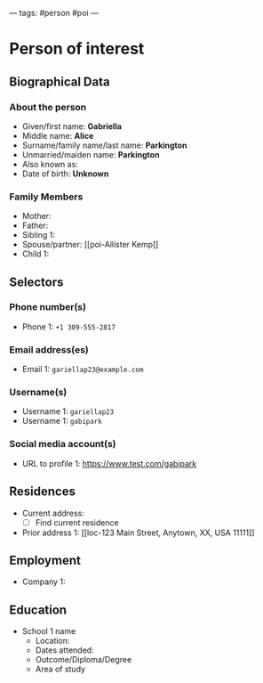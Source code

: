 —
tags: #person #poi
—

# Person of interest
## Biographical Data
### About the person
- Given/first name: **Gabriella**
- Middle name: **Alice**
- Surname/family name/last name: **Parkington**
- Unmarried/maiden name: **Parkington**
- Also known as:
- Date of birth: **Unknown**

### Family Members
- Mother: 
- Father:
- Sibling 1: 
- Spouse/partner: [[poi-Allister Kemp]]
- Child 1:

## Selectors
### Phone number(s)
- Phone 1: `+1 309-555-2817`

### Email address(es)
- Email 1: `gariellap23@example.com`

### Username(s)
- Username 1: `gariellap23`
- Username 1: `gabipark`

### Social media account(s)
- URL to profile 1: https://www.test.com/gabipark

## Residences
- Current address: 
	- [ ] Find current residence
- Prior address 1: [[loc-123 Main Street, Anytown, XX, USA 11111]]

## Employment
- Company 1:

## Education
- School 1 name
	- Location:
	- Dates attended:
	- Outcome/Diploma/Degree
	- Area of study

